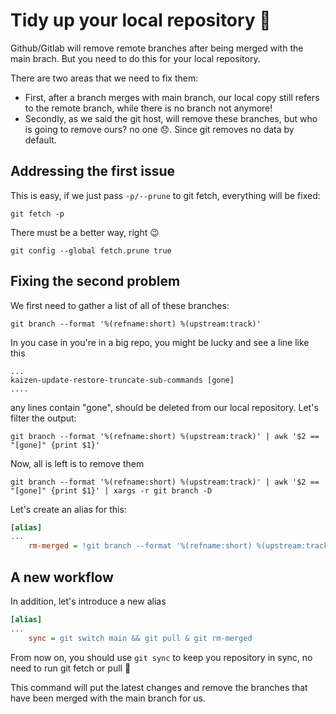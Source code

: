 # Tidy up your local repository 🧹

Github/Gitlab will remove remote branches after being merged with the main brach. But you need to do this for your local repository.

There are two areas that we need to fix them:

- First, after a branch merges with main branch, our local copy still refers to the remote branch, while there is no branch not anymore!
- Secondly, as we said the git host, will remove these branches, but who is going to remove ours? no one :disappointed:. Since git removes no data by default.

## Addressing the first issue

This is easy, if we just pass `-p/--prune` to git fetch, everything will be fixed:

```shell
git fetch -p
```

There must be a better way, right :wink:

```shell
git config --global fetch.prune true
```

## Fixing the second problem

We first need to gather a list of all of these branches:

```shell
git branch --format '%(refname:short) %(upstream:track)'
```

In you case in you're in a big repo, you might be lucky and see a line like this

```
...
kaizen-update-restore-truncate-sub-commands [gone]
....
```

any lines contain "gone", should be deleted from our local repository. Let's filter the output:

```shell
git branch --format '%(refname:short) %(upstream:track)' | awk '$2 == "[gone]" {print $1}'
```

Now, all is left is to remove them

```shell
git branch --format '%(refname:short) %(upstream:track)' | awk '$2 == "[gone]" {print $1}' | xargs -r git branch -D 
```

Let's create an alias for this:

```ini
[alias]
...
    rm-merged = !git branch --format '%(refname:short) %(upstream:track)' | awk '$2 == \"[gone]\" {print $1}' | xargs -r git branch -D
```

## A new workflow

In addition, let's introduce a new alias

```ini
[alias]
...
	sync = git switch main && git pull & git rm-merged
```

From now on, you should use `git sync` to keep you repository in sync, no need to run git fetch or pull :tada:

This command will put the latest changes and remove the branches that have been merged with the main branch for us.



